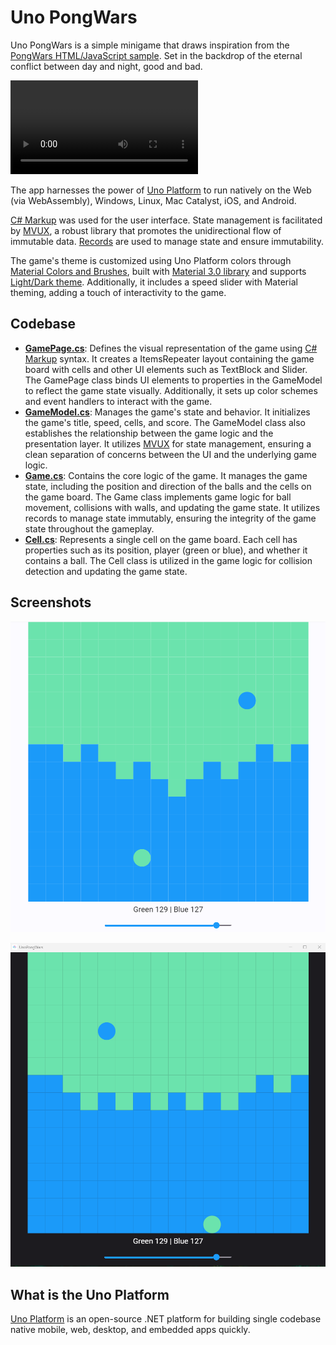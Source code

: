 # Uno PongWars

Uno PongWars is a simple minigame that draws inspiration from the [PongWars HTML/JavaScript sample](https://github.com/vnglst/pong-wars). Set in the backdrop of the eternal conflict between day and night, good and bad.

![PongWars Video](https://github.com/unoplatform/Uno.Samples/blob/df409bcf31e015edaad621e7cdcd573ab8f3adcd/UI/PongWars/PongWars-video.mp4)

The app harnesses the power of [Uno Platform](https://platform.uno) to run natively on the Web (via WebAssembly), Windows, Linux, Mac Catalyst, iOS, and Android.

[C# Markup](https://aka.platform.uno/csharp-markup) was used for the user interface. State management is facilitated by [MVUX](https://aka.platform.uno/mvux), a robust library that promotes the unidirectional flow of immutable data. [Records](https://learn.microsoft.com/en-us/dotnet/csharp/language-reference/builtin-types/record) are used to manage state and ensure immutability.

The game's theme is customized using Uno Platform colors through [Material Colors and Brushes](https://platform.uno/docs/articles/external/uno.themes/doc/material-colors.html), built with [Material 3.0 library](https://platform.uno/docs/articles/external/uno.themes/doc/material-getting-started.html) and supports [Light/Dark theme](https://platform.uno/docs/articles/features/working-with-themes.html). Additionally, it includes a speed slider with Material theming, adding a touch of interactivity to the game.

## Codebase

* [**GamePage.cs**](PongWars/UnoPongWars/Presentation/GamePage.cs): Defines the visual representation of the game using [C# Markup](https://aka.platform.uno/csharp-markup) syntax. It creates a ItemsRepeater layout containing the game board with cells and other UI elements such as TextBlock and Slider. The GamePage class binds UI elements to properties in the GameModel to reflect the game state visually. Additionally, it sets up color schemes and event handlers to interact with the game.
* [**GameModel.cs**](PongWars/UnoPongWars/Presentation/GameModel.cs): Manages the game's state and behavior. It initializes the game's title, speed, cells, and score. The GameModel class also establishes the relationship between the game logic and the presentation layer. It utilizes [MVUX](https://aka.platform.uno/mvux) for state management, ensuring a clean separation of concerns between the UI and the underlying game logic.
* [**Game.cs**](PongWars/UnoPongWars/Presentation/Game.cs): Contains the core logic of the game. It manages the game state, including the position and direction of the balls and the cells on the game board. The Game class implements game logic for ball movement, collisions with walls, and updating the game state. It utilizes records to manage state immutably, ensuring the integrity of the game state throughout the gameplay.
* [**Cell.cs**](PongWars/UnoPongWars/Presentation/Cell.cs): Represents a single cell on the game board. Each cell has properties such as its position, player (green or blue), and whether it contains a ball. The Cell class is utilized in the game logic for collision detection and updating the game state.

## Screenshots

![PongWars Screenshot in Light Theme](PongWars-light.png)

![PongWars Screenshot in Dark Theme](PongWars-dark.png)

## What is the Uno Platform

[Uno Platform](https://platform.uno) is an open-source .NET platform for building single codebase native mobile, web, desktop, and embedded apps quickly.
